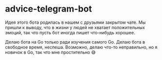 ﻿# advice-telegram-bot
Идея этого бота родилась в нашем с друзьями закрытом чате.
Мы пришли к выводу, что в жизни у людей не хватает положительных эмоций, так что пусть бот иногда пишет что-нибудь хорошее.

Делаю бота на Go только ради изучения самого Go.
Делаю бота в свободное время, неспеша.
Возможно, делаю что-то неправильно, но я новичок в Go, так что мне простительно 😅

